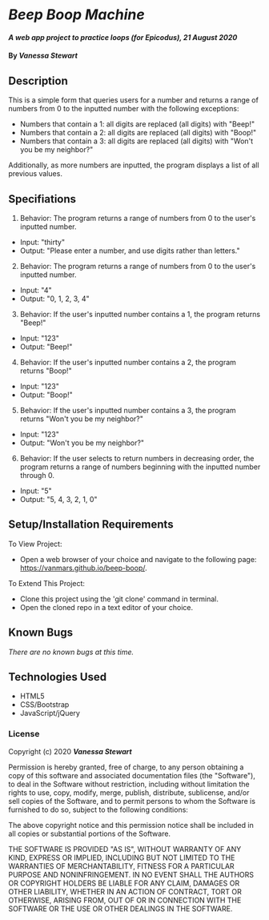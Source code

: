 # _Beep Boop Machine_

#### _A web app project to practice loops (for Epicodus), 21 August 2020_

#### By _**Vanessa Stewart**_

## Description

This is a simple form that queries users for a number and returns a range of numbers from 0 to the inputted number with the following exceptions:

* Numbers that contain a 1: all digits are replaced (all digits) with "Beep!"
* Numbers that contain a 2: all digits are replaced (all digits) with "Boop!"
* Numbers that contain a 3: all digits are replaced (all digits) with "Won't you be my neighbor?"

Additionally, as more numbers are inputted, the program displays a list of all previous values.

## Specifiations
1. Behavior: The program returns a range of numbers from 0 to the user's inputted number.
* Input: "thirty"
* Output: "Please enter a number, and use digits rather than letters."

2. Behavior: The program returns a range of numbers from 0 to the user's inputted number.
* Input: "4"
* Output: "0, 1, 2, 3, 4"

3. Behavior: If the user's inputted number contains a 1, the program returns "Beep!"
* Input: "123"
* Output: "Beep!"

4. Behavior: If the user's inputted number contains a 2, the program returns "Boop!"
* Input: "123"
* Output: "Boop!"

5. Behavior: If the user's inputted number contains a 3, the program returns "Won't you be my neighbor?"
* Input: "123"
* Output: "Won't you be my neighbor?"

6. Behavior: If the user selects to return numbers in decreasing order, the program returns a range of numbers beginning with the inputted number through 0.
* Input: "5"
* Output: "5, 4, 3, 2, 1, 0"

## Setup/Installation Requirements

To View Project:
* Open a web browser of your choice and navigate to the following page: https://vanmars.github.io/beep-boop/.

To Extend This Project:
* Clone this project using the 'git clone' command in terminal.
* Open the cloned repo in a text editor of your choice.

## Known Bugs

_There are no known bugs at this time._

## Technologies Used

* HTML5
* CSS/Bootstrap
* JavaScript/jQuery

### License

Copyright (c) 2020 **_Vanessa Stewart_**

Permission is hereby granted, free of charge, to any person obtaining a copy of this software and associated documentation files (the "Software"), to deal in the Software without restriction, including without limitation the rights to use, copy, modify, merge, publish, distribute, sublicense, and/or sell copies of the Software, and to permit persons to whom the Software is furnished to do so, subject to the following conditions:

The above copyright notice and this permission notice shall be included in all copies or substantial portions of the Software.

THE SOFTWARE IS PROVIDED "AS IS", WITHOUT WARRANTY OF ANY KIND, EXPRESS OR IMPLIED, INCLUDING BUT NOT LIMITED TO THE WARRANTIES OF MERCHANTABILITY, FITNESS FOR A PARTICULAR PURPOSE AND NONINFRINGEMENT. IN NO EVENT SHALL THE AUTHORS OR COPYRIGHT HOLDERS BE LIABLE FOR ANY CLAIM, DAMAGES OR OTHER LIABILITY, WHETHER IN AN ACTION OF CONTRACT, TORT OR OTHERWISE, ARISING FROM, OUT OF OR IN CONNECTION WITH THE SOFTWARE OR THE USE OR OTHER DEALINGS IN THE SOFTWARE.
